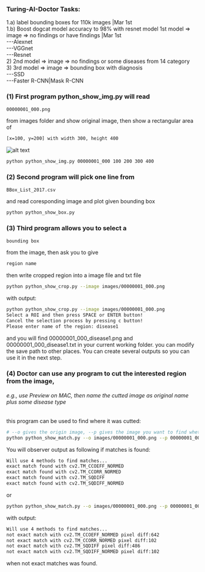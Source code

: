 ### Turing-AI-Doctor Tasks:
1.a) label bounding boxes for 110k images |Mar 1st <br />
1.b) Boost dogcat model accuracy to 98% with resnet model 
1st model => image => no findings or have findings |Mar 1st <br />
---Alexnet <br />
---VGGnet <br />
---Resnet <br />
2) 2nd model => image => no findings or some diseases from 14 category <br />
3) 3rd model => image => bounding box with diagnosis  <br />
---SSD <br />
---Faster R-CNN|Mask R-CNN <br />

### (1) First program python_show_img.py will read 
```bash
00000001_000.png 
```
from images folder and show original image, then show a rectangular area of 
```bash
[x=100, y=200] with width 300, height 400 
```
![alt text](http://math.hws.edu/eck/cs124/javanotes6/c6/gui_coordinates.png)
```bash
python python_show_img.py 00000001_000 100 200 300 400
```

### (2) Second program will pick one line from 
```bash
BBox_List_2017.csv 
```
and read coresponding image and plot given bounding box
```bash
python python_show_box.py
```

### (3) Third program allows you to select a 
```bash
bounding box 
```
from the image, then ask you to give 
```bash
region name
```
then write cropped region into a image file and txt file
```bash
python python_show_crop.py --image images/00000001_000.png
```
with output:
```bash
python python_show_crop.py --image images/00000001_000.png
Select a ROI and then press SPACE or ENTER button!
Cancel the selection process by pressing c button!
Please enter name of the region: disease1
```
and you will find 00000001_000_disease1.png and 00000001_000_disease1.txt in your current working folder. you can modify the save path to other places. 
You can create several outputs so you can use it in the next step. 

### (4) Doctor can use any program to cut the interested region from the image,
###### e.g., use Preview on MAC, then name the cutted image as original name plus some disease type
this program can be used to find where it was cutted:
```bash
# --o gives the origin image, --p gives the image you want to find whether it was cutted from origin image or not
python python_show_match.py --o images/00000001_000.png --p 00000001_000_disease1.png
```
You will observer output as following if matches is found:
```bash
Will use 4 methods to find matches...
exact match found with cv2.TM_CCOEFF_NORMED
exact match found with cv2.TM_CCORR_NORMED
exact match found with cv2.TM_SQDIFF
exact match found with cv2.TM_SQDIFF_NORMED
```
or 
```bash
python python_show_match.py --o images/00000001_000.png --p 00000001_001_disease2.png
```
with output:
```bash
Will use 4 methods to find matches...
not exact match with cv2.TM_CCOEFF_NORMED pixel diff:642
not exact match with cv2.TM_CCORR_NORMED pixel diff:102
not exact match with cv2.TM_SQDIFF pixel diff:486
not exact match with cv2.TM_SQDIFF_NORMED pixel diff:102
```
when not exact matches was found. 

